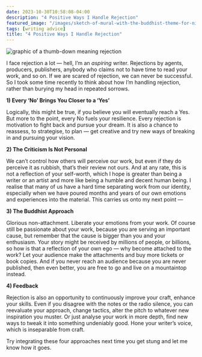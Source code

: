 ```yaml
---
date: 2023-10-30T10:58:08-04:00
description: "4 Positive Ways I Handle Rejection"
featured_image: "/images/sketch-of-mural-with-the-buddhist-theme-for-nicholas-roerich-museum-in-new-york-1927.jpg"
tags: [writing advice]
title: "4 Positive Ways I Handle Rejection"
---
```


![graphic of a thumb-down meaning rejection](https://github.com/ThomasMBury/charlie-bury-website/assets/139169787/832d7e5a-6ec9-4fff-bcc1-f57e86ce673b)


I face rejection a lot — hell, I’m an _aspiring_ writer. Rejections by agents, producers, publishers, anybody who claims not to have time to read your work, and so on. If we are scared of rejection, we can never be successful. So I took some time recently to think about how I’m handling rejection, rather than burying my head in repeated sorrows.

**1) Every ‘No’ Brings You Closer to a ‘Yes’**

Logically, this might be true, if you believe you will eventually reach a Yes. But more to the point, every No fuels your resilience. Every rejection is motivation to fight back and pursue your dream. It is also a chance to reassess, to strategise, to plan — get creative and try new ways of breaking in and pursuing your vision.

**2) The Criticism Is Not Personal**

We can’t control how others will perceive our work, but even if they do perceive it as rubbish, that’s their review not ours. And at any rate, this is not a reflection of your self-worth, which I hope is greater than being a writer or an artist and more like being a humble and decent human being. I realise that many of us have a hard time separating work from our identity, especially when we have poured months and years of our own emotions and experiences into the material. This carries us onto my next point —

**3) The Buddhist Approach**

Glorious non-attachment. Liberate your emotions from your work. Of course still be passionate about your work, because you are serving an important cause, but remember that the cause is bigger than you and your enthusiasm. Your story might be received by millions of people, or billions, so how is that a reflection of your own ego — why become attached to the work? Let your audience make the attachments and buy more tickets or book copies. And if you never reach an audience because you are never published, then even better, you are free to go and live on a mountaintop instead.

**4) Feedback**

Rejection is also an opportunity to continuously improve your craft, enhance your skills. Even if you disagree with the notes or the radio silence, you can reevaluate your approach, change tactics, alter the pitch to whatever new inspiration you muster. Or just analyse your work in more depth, find new ways to tweak it into something undeniably good. Hone your writer’s voice, which is inseparable from craft.

Try integrating these four approaches next time you get stung and let me know how it goes.
